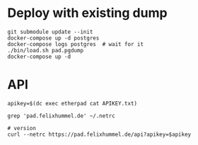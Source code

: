 # Deploy with existing dump

    git submodule update --init
    docker-compose up -d postgres
    docker-compose logs postgres  # wait for it
    ./bin/load.sh pad.pgdump
    docker-compose up -d

# API
```
apikey=$(dc exec etherpad cat APIKEY.txt)

grep 'pad.felixhummel.de' ~/.netrc

# version
curl --netrc https://pad.felixhummel.de/api?apikey=$apikey
```

